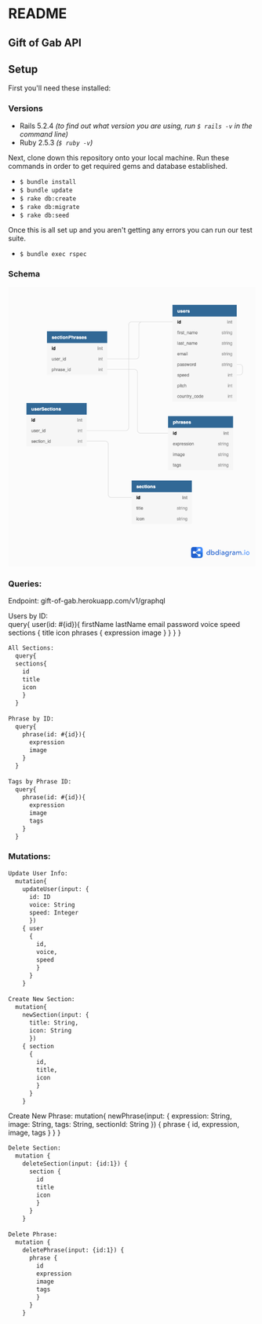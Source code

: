 # README

## Gift of Gab API




## Setup
First you'll need these installed:

### Versions
- Rails 5.2.4
_(to find out what version you are using, run `$ rails -v` in the command line)_
- Ruby 2.5.3
_(`$ ruby -v`)_

Next, clone down this repository onto your local machine.
Run these commands in order to get required gems and database established.
- `$ bundle install`
- `$ bundle update`
- `$ rake db:create`
- `$ rake db:migrate`
- `$ rake db:seed`

Once this is all set up and you aren't getting any errors you can run our test suite.

- `$ bundle exec rspec`

### Schema

![Schema](/public/gift_of_gab_schema.png)

### Queries:

  Endpoint: gift-of-gab.herokuapp.com/v1/graphql

  Users by ID:  
    query{
    user(id: #{id}){
          firstName
          lastName
          email
          password
          voice
          speed
          sections {
            title
            icon
            phrases {
              expression
              image
              }
            }
          }
        }

    All Sections:  
      query{
      sections{
        id
        title
        icon
        }
      }

    Phrase by ID:
      query{
        phrase(id: #{id}){
          expression
          image
        }
      }

    Tags by Phrase ID:
      query{
        phrase(id: #{id}){
          expression
          image
          tags
        }
      }

   ### Mutations:

    Update User Info:
      mutation{
        updateUser(input: {
          id: ID
          voice: String
          speed: Integer
          })
        { user
          {
            id,
            voice,
            speed
            }
          }
        }

    Create New Section:
      mutation{
        newSection(input: {
          title: String,
          icon: String
          })
        { section
          {
            id,
            title,
            icon
            }
          }
        }

  Create New Phrase:
    mutation{
      newPhrase(input: {
        expression: String,
        image: String,
        tags: String,
        sectionId: String
        })
      { phrase
        {
          id,
          expression,
          image,
          tags
          }
        }
      }

    Delete Section:
      mutation {
        deleteSection(input: {id:1}) {
          section {
            id
            title
            icon
            }
          }
        }

    Delete Phrase:
      mutation {
        deletePhrase(input: {id:1}) {
          phrase {
            id
            expression
            image
            tags
            }
          }
        }
